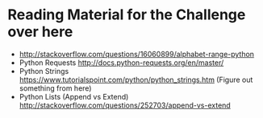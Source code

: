 # Reading Material for the Challenge over here

- http://stackoverflow.com/questions/16060899/alphabet-range-python
- Python Requests http://docs.python-requests.org/en/master/
- Python Strings https://www.tutorialspoint.com/python/python_strings.htm (Figure out something from here)
- Python Lists (Append vs Extend) http://stackoverflow.com/questions/252703/append-vs-extend
